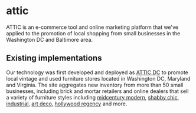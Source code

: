 # attic
ATTIC is an e-commerce tool and online marketing platform that we've applied to the promotion of local shopping from small businesses in the Washington DC and Baltimore area. 

## Existing implementations
Our technology was first developed and deployed as [ATTIC DC](https://attic-dc.com/ "ATTIC DC") to promote local vintage and used furniture stores located in Washington DC, Maryland and Virginia. The site aggregates new inventory from more than 50 small businesses, including brick and mortar retailers and online dealers that sell a variety of furniture styles including [midcentury modern](https://attic-dc.com/browse#midcentury), [shabby chic](https://attic-dc.com/browse#farm), [industrial](https://attic-dc.com/browse#industrial), [art deco](https://attic-dc.com/browse#artdeco), [hollywood regency](https://attic-dc.com/browse#artdeco) and more. 

